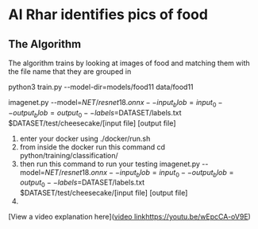 # AI Rhar identifies pics of food

## The Algorithm

The algorithm trains by looking at images of food and matching them with the file name that they are grouped in

python3 train.py --model-dir=models/food11 data/food11

imagenet.py --model=$NET/resnet18.onnx --input_blob=input_0 --output_blob=output_0 --labels=$DATASET/labels.txt $DATASET/test/cheesecake/[input file] [output file]



1. enter your docker using ./docker/run.sh
2. from inside the docker run this command cd python/training/classification/
3. then run this command to run your testing imagenet.py --model=$NET/resnet18.onnx --input_blob=input_0 --output_blob=output_0 --labels=$DATASET/labels.txt $DATASET/test/cheesecake/[input file] [output file]
4. 
[View a video explanation here]([video link](https://youtu.be/wEpcCA-oV9E)https://youtu.be/wEpcCA-oV9E)
